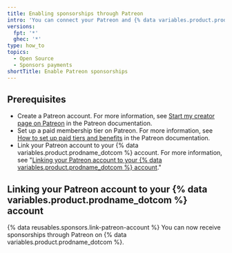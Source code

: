 ```yaml
---
title: Enabling sponsorships through Patreon
intro: 'You can connect your Patreon and {% data variables.product.prodname_dotcom %} accounts to receive {% data variables.product.prodname_sponsors %} sponsorships through Patreon.'
versions:
  fpt: '*'
  ghec: '*'
type: how_to
topics:
  - Open Source
  - Sponsors payments
shortTitle: Enable Patreon sponsorships
---
```


## Prerequisites

- Create a Patreon account. For more information, see [Start my creator page on Patreon](https://support.patreon.com/hc/en-us/articles/115002958403-Start-my-creator-page-on-Patreon) in the Patreon documentation.
- Set up a paid membership tier on Patreon. For more information, see [How to set up paid tiers and benefits](https://support.patreon.com/hc/en-us/articles/203913559-How-to-set-up-paid-tiers-and-benefits) in the Patreon documentation.
- Link your Patreon account to your {% data variables.product.prodname_dotcom %} account. For more information, see "[Linking your Patreon account to your {% data variables.product.prodname_dotcom %} account](#linking-your-patreon-account-to-your-github-account)."

## Linking your Patreon account to your {% data variables.product.prodname_dotcom %} account

{% data reusables.sponsors.link-patreon-account %} You can now receive sponsorships through Patreon on {% data variables.product.prodname_dotcom %}.
